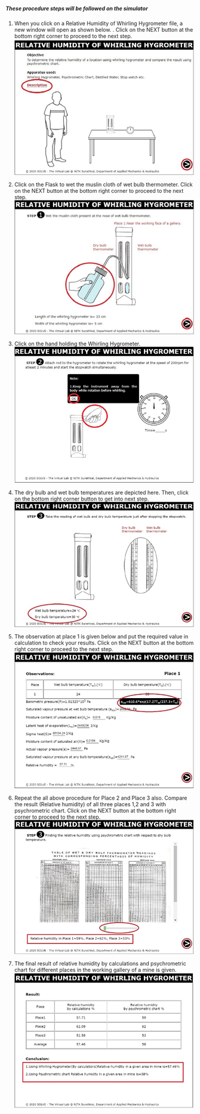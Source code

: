 ##### These procedure steps will be followed on the simulator

1. When you click on a Relative Humidity of Whirling Hygrometer file, a new window will open as shown below. . Click on the NEXT button at the bottom right corner to proceed to the next step.<br>
<img src="images/w1.jpeg"><br>

2. Click on the Flask to wet the muslin cloth of wet bulb thermometer. Click on the NEXT button at the bottom right corner to proceed to the next step. <br>
<img src="images/w2.jpeg"><br>

3. Click on the hand holding the Whirling Hygrometer.<br>
<img src="images/w3.png"><br>

4. The dry bulb and wet bulb temperatures are depicted here. Then, click on the bottom right corner button to get into next step.<br>
<img src="images/w4.jpg"><br>

5. The observation at place 1 is given below and put the required value in calculation to check your results. Click on the NEXT button at the bottom right corner to proceed to the next step.<br>
<img src="images/w5.jpg"><br>

6. Repeat the all above procedure for Place 2 and Place 3 also. Compare the result (Relative humidity) of all three places 1,2 and 3 with psychrometric chart. Click on the NEXT button at the bottom right corner to proceed to the next step.<br>
<img src="images/w6.jpeg"><br>

7. The final result of relative humidity by calculations and psychrometric chart for different places in the working gallery of a mine is given.<br>
<img src="images/w7.jpeg"><br>
